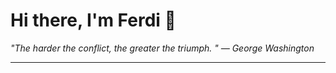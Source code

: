 <h1>Hi there, I'm Ferdi 👋</h1>

<p><em>
  "The harder the conflict, the greater the triumph. " — George Washington
</em></p>

---
